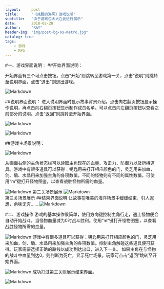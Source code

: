 ```yaml
---
layout:     post
title:      "《咸腥的海风》游戏说明"
subtitle:   "由于游戏包太大在此进行展示"
date:       2018-02-28
author:     "RAY"
header-img: "img/post-bg-os-metro.jpg"
catalog: true
tags:
    - 游戏
    - RPG
---
```




>
#一、游戏界面说明：
##开始界面说明：
 
开始界面有三个可点击按钮。点击“开始”则跳转至游戏第一关，点击“说明”则跳转至说明界面，点击“退出”则退出游戏。

![Markdown](http://i2.bvimg.com/634149/52c1f021f5a2d892s.jpg)

##说明界面说明：
    进入说明界面时显示故事背景介绍。点击向右翻页按钮显示操作说明，再点击向右翻页按钮显示制作成员名单。可以点击向左翻页按钮以查看之前部分的说明。点击“返回”则跳转至开始界面。
    
![Markdown](http://i1.bvimg.com/634149/b35412f26dc3610es.jpg)

![Markdown](http://i1.bvimg.com/634149/7490ff2c769f790es.jpg)
   
##游戏主场景说明：

![Markdown](http://i4.bvimg.com/634149/0295e5316eb4666ds.jpg)
         
从画面右侧的主角状态栏可以读取主角现在的血量、攻击力、防御力以及所持道具。游戏中有很多道具可以获得：钥匙用来打开相应颜色的门，灵芝用来加血，剑、盾、水晶用来加强主角的各项数值。不同的怪物则有不同的属性数值，可使用“m”键打开怪物图鉴，以查看战胜怪物所需的血量。  

![Markdown](http://i4.bvimg.com/634149/77e4d11035715147s.jpg)
第二关场景展示
![Markdown](http://i4.bvimg.com/634149/4fdcb91e0aec15f8s.jpg)  
第三关场景展示
##结束界面说明
让故事在唯美的海洋场景中缓缓结束，引人遐想，余味无穷……
  ![Markdown](http://i1.bvimg.com/634149/aabdac2d8a805bd3s.jpg)

#二、游戏操作
游戏的基本操作很简单，使用方向键控制主角行走，遇上怪物便会自动开始战斗。当怪物血量减为0时战斗胜利。使用“m”键打开怪物图鉴，以查看战胜怪物所需的血量。   
  
  ![Markdown](http://i1.bvimg.com/634149/b7b20acea9713634s.jpg) 
游戏中有很多道具可以获得：钥匙用来打开相应颜色的门，灵芝用来加血，剑、盾、水晶用来加强主角的各项数值。控制主角触碰这些道具便可获得。玩家需要选择正确的路线以成功到达出口，进入下一关。
如果主角在与怪物的战斗中血量到达0，则判断为死亡，显示死亡场景。玩家可点击“返回”跳转至开始界面。

![Markdown](http://i1.bvimg.com/634149/3850af061e67b73as.jpg)
成功打过第三关则展示结束界面。
  
![Markdown](http://i1.bvimg.com/634149/7b1e82472f5c07f5s.jpg)
